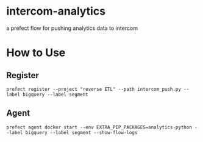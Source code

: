 # intercom-analytics
 a prefect flow for pushing analytics data to intercom 

# How to Use

## Register

`prefect register --project "reverse ETL" --path intercom_push.py --label bigquery --label segment`

## Agent

`prefect agent docker start --env EXTRA_PIP_PACKAGES=analytics-python --label bigquery --label segment --show-flow-logs`